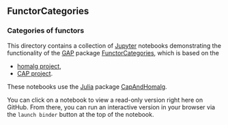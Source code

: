## FunctorCategories

### Categories of functors

This directory contains a collection of
[Jupyter](https://jupyter.org/) notebooks demonstrating the
functionality of the [GAP](https://www.gap-system.org/) package
[FunctorCategories](https://homalg-project.github.io/pkg/FunctorCategories),
which is based on the

* [homalg project](https://homalg-project.github.io/prj/homalg_project),
* [CAP project](https://homalg-project.github.io/prj/CAP_project).

These notebooks use the [Julia](https://julialang.org/) package
[CapAndHomalg](https://github.com/homalg-project/CapAndHomalg.jl).

You can click on a notebook to view a read-only version right here on GitHub.
From there, you can run an interactive version in your browser via the `launch binder` button at the top of the notebook.
